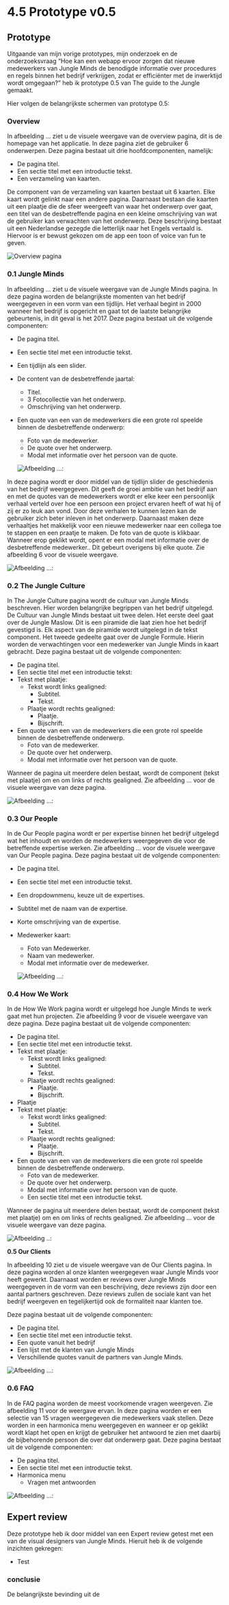 # 4.5 Prototype v0.5

## Prototype

Uitgaande van mijn vorige prototypes, mijn onderzoek en de onderzoeksvraag “Hoe kan een webapp ervoor zorgen dat nieuwe medewerkers van Jungle Minds de benodigde informatie over procedures en regels binnen het bedrijf verkrijgen, zodat er efficiënter met de inwerktijd wordt omgegaan?” heb ik prototype 0.5 van The guide to the Jungle gemaakt. 

Hier volgen de belangrijkste schermen van prototype 0.5:

### **Overview**

In afbeelding ... ziet u de visuele weergave van de overview pagina, dit is de homepage van het applicatie. In deze pagina ziet de gebruiker 6 onderwerpen. Deze pagina bestaat uit drie hoofdcomponenten, namelijk: 

* De pagina titel.
* Een sectie titel met een introductie tekst.
* Een verzameling van kaarten. 

De component van de verzameling van kaarten bestaat uit 6 kaarten. Elke kaart wordt gelinkt naar een andere pagina. Daarnaast bestaan die kaarten uit een plaatje die de sfeer weergeeft van waar het onderwerp over gaat, een titel van de desbetreffende pagina en een kleine omschrijving van wat de gebruiker kan verwachten van het onderwerp. Deze beschrijving bestaat uit een Nederlandse gezegde die letterlijk naar het Engels vertaald is. Hiervoor is er bewust gekozen om de app een toon of voice van fun te geven.

![Overview pagina](../.gitbook/assets/overview-2%20%281%29.jpg)

### **0.1 Jungle Minds**

In afbeelding ... ziet u de visuele weergave van de Jungle Minds pagina. In deze pagina worden de belangrijkste momenten van het bedrijf weergegeven in een vorm van een tijdlijn. Het verhaal begint in 2000 wanneer het bedrijf is opgericht en gaat tot de laatste belangrijke gebeurtenis, in dit geval is het 2017. Deze pagina bestaat uit de volgende componenten:

* De pagina titel.
* Een sectie titel met een introductie tekst.
* Een tijdlijn als een slider.
* De content van de desbetreffende jaartal:
  * Titel.
  * 3 Fotocollectie van het onderwerp.
  * Omschrijving van het onderwerp.
* Een quote van een van de medewerkers die een grote rol speelde binnen         de desbetreffende onderwerp:

  * Foto van de medewerker.
  * De quote over het onderwerp.
  * Modal met informatie over het persoon van de quote.

  ![Afbeelding ...:](../.gitbook/assets/0.1-jungle-minds-copy.jpg)

In deze pagina wordt er door middel van de tijdlijn slider de geschiedenis van het bedrijf weergegeven. Dit geeft de groei ambitie van het bedrijf aan en met de quotes van de medewerkers wordt er elke keer een persoonlijk verhaal verteld over hoe een persoon een project ervaren heeft of wat hij of zij er zo leuk aan vond. Door deze verhalen te kunnen lezen kan de gebruiker zich beter inleven in het onderwerp. Daarnaast maken deze verhaaltjes het makkelijk voor een nieuwe medewerker naar een collega toe te stappen en een praatje te maken. De foto van de quote is klikbaar. Wanneer erop geklikt wordt, opent  er een modal met informatie over de desbetreffende medewerker.. Dit gebeurt overigens bij elke quote. Zie afbeelding 6 voor de visuele weergave. 

![Afbeelding ...:](../.gitbook/assets/0.1-jungle-minds-modal%20%281%29.jpg)

### **0.2 The Jungle Culture**

In The Jungle Culture pagina wordt de cultuur van Jungle Minds beschreven. Hier worden belangrijke begrippen van het bedrijf uitgelegd. De Cultuur van Jungle Minds bestaat uit twee delen. Het eerste deel gaat over de Jungle Maslow. Dit is een piramide die laat zien hoe het bedrijf gevestigd is.  Elk aspect van de piramide wordt uitgelegd in de tekst component. Het tweede gedeelte gaat over de Jungle Formule. Hierin worden de verwachtingen voor een medewerker van Jungle Minds in kaart gebracht. Deze pagina bestaat uit de volgende componenten:

* De pagina titel.
* Een sectie titel met een introductie tekst:
* Tekst met plaatje:
  * Tekst wordt links gealigned:
    * Subtitel.
    * Tekst.
  * Plaatje wordt rechts gealigned:
    * Plaatje.
    * Bijschrift.
* Een quote van een van de medewerkers die een grote rol speelde binnen     de desbetreffende onderwerp.
  * Foto van de medewerker.
  * De quote over het onderwerp.
  * Modal met informatie over het persoon van de quote.

Wanneer de pagina uit meerdere delen bestaat, wordt de component \(tekst met plaatje\) om en om links of rechts gealigned.  Zie afbeelding ... voor de visuele weergave van deze pagina. 

![Afbeelding ...:](../.gitbook/assets/0.2-the-jungle-culture-copy.jpg)

### **0.3 Our People**

In de Our People pagina wordt er per expertise binnen het bedrijf uitgelegd wat het inhoudt en worden de medewerkers weergegeven die voor de betreffende expertise werken. Zie afbeelding ... voor de visuele weergave van Our People pagina. Deze pagina bestaat uit de volgende componenten:

* De pagina titel.
* Een sectie titel met een introductie tekst.
* Een dropdownmenu, keuze uit de expertises.
* Subtitel met de naam van de expertise.
* Korte omschrijving van de expertise.
* Medewerker kaart: 

  * Foto van Medewerker.
  * Naam van medewerker.
  * Modal met informatie over de medewerker.



  ![Afbeelding ...:](../.gitbook/assets/0.3-our-people-copy%20%282%29.jpg)

### **0.4 How We Work**

In de How We Work pagina wordt er uitgelegd hoe Jungle Minds te werk gaat met hun projecten. Zie afbeelding 9 voor de visuele weergave van deze pagina. Deze pagina bestaat uit de volgende componenten:

* De pagina titel.
* Een sectie titel met een introductie tekst.
* Tekst met plaatje:
  * Tekst wordt links gealigned:
    * Subtitel.
    * Tekst.
  * Plaatje wordt rechts gealigned:
    * Plaatje.
    * Bijschrift.
* Plaatje
* Tekst met plaatje:
  * Tekst wordt links gealigned:
    * Subtitel.
    * Tekst.
  * Plaatje wordt rechts gealigned:
    * Plaatje.
    * Bijschrift.
* Een quote van een van de medewerkers die een grote rol speelde binnen     de desbetreffende onderwerp.
  * Foto van de medewerker.
  * De quote over het onderwerp.
  * Modal met informatie over het persoon van de quote.
  * Een sectie titel met een introductie tekst.

Wanneer de pagina uit meerdere delen bestaat, wordt de component \(tekst met plaatje\) om en om links of rechts gealigned.  Zie afbeelding ... voor de visuele weergave van deze pagina.

![Afbeelding ..:](../.gitbook/assets/0.4-how-we-work-copy%20%281%29.jpg)

**0.5 Our Clients**

In afbeelding 10 ziet u de visuele weergave van de Our Clients pagina. In deze pagina worden al onze klanten weergegeven waar Jungle Minds voor heeft gewerkt. Daarnaast worden er reviews over Jungle Minds weergegeven in de vorm van een beschrijving, deze reviews zijn door een aantal partners geschreven.  Deze reviews zullen de sociale kant van het bedrijf weergeven en tegelijkertijd ook de formaliteit naar klanten toe. 

Deze pagina bestaat uit de volgende componenten:

* De pagina titel.
* Een sectie titel met een introductie tekst.
* Een quote vanuit het bedrijf
* Een lijst met de klanten van Jungle Minds
* Verschillende quotes vanuit de partners van Jungle Minds.

![Afbeelding ...:](../.gitbook/assets/0.5-our-clients-copy%20%282%29.jpg)

### **0.6 FAQ**

In de FAQ pagina worden de meest voorkomende vragen weergeven. Zie afbeelding 11 voor de weergave ervan. In deze pagina worden er een selectie van 15 vragen weergegeven die medewerkers vaak stellen. Deze worden in een harmonica menu weergegeven en wanneer er op geklikt wordt klapt het open en krijgt de gebruiker het antwoord te zien met daarbij de bijbehorende persoon die over dat onderwerp gaat.  Deze pagina bestaat uit de volgende componenten:

* De pagina titel.
* Een sectie titel met een introductie tekst.
* Harmonica menu 
  * Vragen met antwoorden

![Afbeelding ...:](../.gitbook/assets/0.6-faq-copy.jpg)

## Expert review

Deze prototype heb ik door middel van een Expert review getest met een van de visual designers van Jungle Minds. Hieruit heb ik de volgende inzichten gekregen:

* Test 

### conclusie

De belangrijkste bevinding uit de




